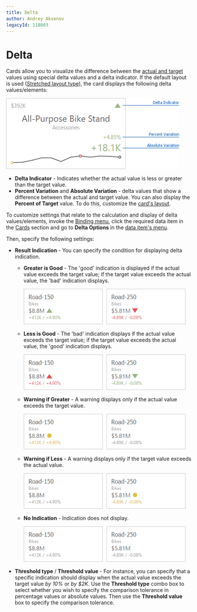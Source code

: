 ```yaml
---
title: Delta
author: Andrey Aksenov
legacyId: 118003
---
```

# Delta
Cards allow you to visualize the difference between the [actual and target](providing-data.md) values using special delta values and a delta indicator. If the default layout is used ([Stretched layout type](layout.md)), the card displays the following delta values/elements:

![Card_StretchedLayout_Web_DeltaElements](../../../../images/img128474.png)
* **Delta Indicator** - Indicates whether the actual value is less or greater than the target value.
* **Percent Variation** and **Absolute Variation** - delta values that show a difference between the actual and target value. You can also display the **Percent of Target** value. To do this, customize the [card's layout](layout.md).

To customize settings that relate to the calculation and display of delta values/elements, invoke the [Binding menu](../../ui-elements/dashboard-item-menu.md), click the required data item in the [Cards](providing-data.md) section and go to **Delta Options** in the [data item's menu](../../ui-elements/data-item-menu.md).

Then, specify the following settings:
* **Result Indication** - You can specify the condition for displaying delta indication.
	* **Greater is Good** - The 'good' indication is displayed if the actual value exceeds the target value; if the target value exceeds the actual value, the 'bad' indication displays.
		
		![Card_GreaterIsGood_Web](../../../../images/img128418.png)
	* **Less is Good** - The 'bad' indication displays if the actual value exceeds the target value; if the target value exceeds the actual value, the 'good' indication displays.
		
		![Card_LessIsGood_Web](../../../../images/img128419.png)
	* **Warning if Greater** - A warning displays only if the actual value exceeds the target value.
		
		![Card_WarningIfGreater_Web](../../../../images/img128420.png)
	* **Warning if Less** - A warning displays only if the target value exceeds the actual value.
		
		![Card_WarningIfLess_Web](../../../../images/img128421.png)
	* **No Indication** - Indication does not display.
		
		![Card_NoIndication_Web](../../../../images/img128422.png)
* **Threshold type** / **Threshold value** - 
	For instance, you can specify that a specific indication should display when the actual value exceeds the target value _by 10%_ or _by $2K_. Use the **Threshold type** combo box to select whether you wish to specify the comparison tolerance in percentage values or absolute values. Then use the **Threshold value** box to specify the comparison tolerance.